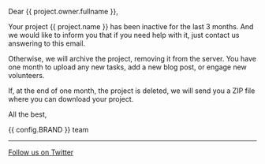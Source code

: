 Dear {{ project.owner.fullname }},

Your project {{ project.name }} has been inactive for the last 3 months.
And we would like to inform you that if you need help
with it, just contact us answering to this email.

Otherwise, we will archive the project, removing it
from the server. You have one month to upload any new
tasks, add a new blog post, or engage new volunteers.

If, at the end of one month, the project is deleted, we will send you
a ZIP file where you can download your project.

All the best,

{{ config.BRAND }} team

***
[Follow us on Twitter](http://twitter.com/LibCrowds)
